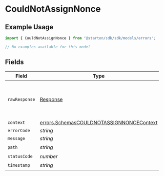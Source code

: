 # CouldNotAssignNonce

## Example Usage

```typescript
import { CouldNotAssignNonce } from "@starton/sdk/sdk/models/errors";

// No examples available for this model
```

## Fields

| Field                                                                                                       | Type                                                                                                        | Required                                                                                                    | Description                                                                                                 |
| ----------------------------------------------------------------------------------------------------------- | ----------------------------------------------------------------------------------------------------------- | ----------------------------------------------------------------------------------------------------------- | ----------------------------------------------------------------------------------------------------------- |
| `rawResponse`                                                                                               | [Response](https://developer.mozilla.org/en-US/docs/Web/API/Response)                                       | :heavy_minus_sign:                                                                                          | Raw HTTP response; suitable for custom response parsing                                                     |
| `context`                                                                                                   | [errors.SchemasCOULDNOTASSIGNNONCEContext](../../../sdk/models/errors/schemascouldnotassignnoncecontext.md) | :heavy_minus_sign:                                                                                          | N/A                                                                                                         |
| `errorCode`                                                                                                 | *string*                                                                                                    | :heavy_minus_sign:                                                                                          | N/A                                                                                                         |
| `message`                                                                                                   | *string*                                                                                                    | :heavy_minus_sign:                                                                                          | N/A                                                                                                         |
| `path`                                                                                                      | *string*                                                                                                    | :heavy_check_mark:                                                                                          | N/A                                                                                                         |
| `statusCode`                                                                                                | *number*                                                                                                    | :heavy_minus_sign:                                                                                          | N/A                                                                                                         |
| `timestamp`                                                                                                 | *string*                                                                                                    | :heavy_check_mark:                                                                                          | N/A                                                                                                         |